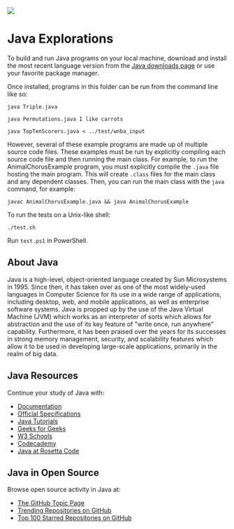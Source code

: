 <img src="https://raw.githubusercontent.com/rtoal/ple/master/docs/resources/java-logo-64.png">

# Java Explorations

To build and run Java programs on your local machine, download and install the most recent language version from the [Java downloads page](https://www.oracle.com/java/technologies/downloads/) or use your favorite package manager.

Once installed, programs in this folder can be run from the command line like so:

```
java Triple.java
```

```
java Permutations.java I like carrots
```

```
java TopTenScorers.java < ../test/wnba_input
```

However, several of these example programs are made up of multiple source code files. These examples must be run by explicitly compiling each source code file and then running the main class. For example, to run the AnimalChorusExample program, you must explicitly compile the `.java` file hosting the main program. This will create `.class` files for the main class and any dependent classes. Then, you can run the main class with the `java` command, for example:

```
javac AnimalChorusExample.java && java AnimalChorusExample
```

To run the tests on a Unix-like shell:

```
./test.sh
```

Run `test.ps1` in PowerShell.

## About Java

Java is a high-level, object-oriented language created by Sun Microsystems in 1995. Since then, it has taken over as one of the most widely-used languages in Computer Science for its use in a wide range of applications, including desktop, web, and mobile applications, as well as enterprise software systems. Java is propped up by the use of the Java Virtual Machine (JVM) which works as an interpreter of sorts which allows for abstraction and the use of its key feature of "write once, run anywhere" capability. Furthermore, it has been praised over the years for its successes in strong memory management, security, and scalability features which allow it to be used in developing large-scale applications, primarily in the realm of big data.

## Java Resources

Continue your study of Java with:

- [Documentation](https://docs.oracle.com/en/java/)
- [Official Specifications](https://docs.oracle.com/javase/specs/)
- [Java Tutorials](https://docs.oracle.com/javase/tutorial/)
- [Geeks for Geeks](https://www.geeksforgeeks.org/java/)
- [W3 Schools](https://www.w3schools.com/java/)
- [Codecademy](https://www.codecademy.com/learn/learn-java)
- [Java at Rosetta Code](https://rosettacode.org/wiki/Category:Java)

## Java in Open Source

Browse open source activity in Java at:

- [The GitHub Topic Page](https://github.com/topics/java)
- [Trending Repositories on GitHub](https://github.com/trending/java)
- [Top 100 Starred Repositories on GitHub](https://github.com/EvanLi/Github-Ranking/blob/master/Top100/Java.md)
